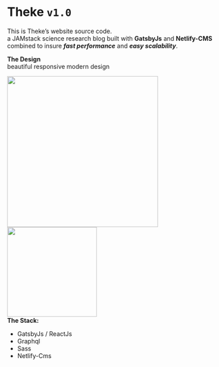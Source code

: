 # Theke `v1.0`
This is Theke’s website source code.  
a JAMstack science research blog built with **GatsbyJs** and **Netlify-CMS** combined to insure ***fast performance*** and ***easy scalability***.  
  
**The Design**  
beautiful responsive modern design  

[<img src="https://i.imgur.com/q8zAnOO.png" width="350"/>](https://i.imgur.com/q8zAnOO.png) [<img src="https://i.imgur.com/AVebA8H.png" width="208px"/>](https://i.imgur.com/AVebA8H.png)  
**The Stack:**
 - GatsbyJs / ReactJs
 - Graphql
 - Sass
 - Netlify-Cms
